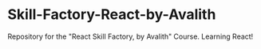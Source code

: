 # Skill-Factory-React-by-Avalith
Repository for the "React Skill Factory, by Avalith" Course. Learning React!
